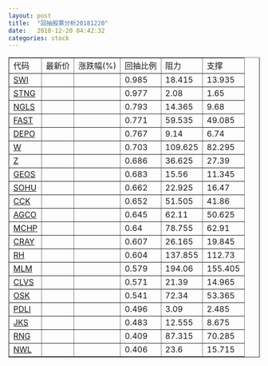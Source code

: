 ```yaml
---
layout: post
title:  "回抽股票分析20181220"
date:   2018-12-20 04:42:32
categories: stock
---
```

<script type="text/javascript">
var stockList = []
stockList.push('gb_swi');
stockList.push('gb_stng');
stockList.push('gb_ngls');
stockList.push('gb_fast');
stockList.push('gb_depo');
stockList.push('gb_w');
stockList.push('gb_z');
stockList.push('gb_geos');
stockList.push('gb_sohu');
stockList.push('gb_cck');
stockList.push('gb_agco');
stockList.push('gb_mchp');
stockList.push('gb_cray');
stockList.push('gb_rh');
stockList.push('gb_mlm');
stockList.push('gb_clvs');
stockList.push('gb_osk');
stockList.push('gb_pdli');
stockList.push('gb_jks');
stockList.push('gb_rng');
stockList.push('gb_nwl');
</script>
<table border="1">
 <tr>
 <td>代码</td>
 <td>最新价</td>
 <td>涨跌幅(%)</td>
 <td>回抽比例</td>
 <td>阻力</td>
 <td>支撑</td>
</tr>
  <tr id="swi">
  <td><a href="http://stock.finance.sina.com.cn/usstock/quotes/SWI.html" target="_blank">SWI</a></td><td></td><td></td><td>0.985</td><td>18.415</td><td>13.935</td></tr>
  <tr id="stng">
  <td><a href="http://stock.finance.sina.com.cn/usstock/quotes/STNG.html" target="_blank">STNG</a></td><td></td><td></td><td>0.977</td><td>2.08</td><td>1.65</td></tr>
  <tr id="ngls">
  <td><a href="http://stock.finance.sina.com.cn/usstock/quotes/NGLS.html" target="_blank">NGLS</a></td><td></td><td></td><td>0.793</td><td>14.365</td><td>9.68</td></tr>
  <tr id="fast">
  <td><a href="http://stock.finance.sina.com.cn/usstock/quotes/FAST.html" target="_blank">FAST</a></td><td></td><td></td><td>0.771</td><td>59.535</td><td>49.085</td></tr>
  <tr id="depo">
  <td><a href="http://stock.finance.sina.com.cn/usstock/quotes/DEPO.html" target="_blank">DEPO</a></td><td></td><td></td><td>0.767</td><td>9.14</td><td>6.74</td></tr>
  <tr id="w">
  <td><a href="http://stock.finance.sina.com.cn/usstock/quotes/W.html" target="_blank">W</a></td><td></td><td></td><td>0.703</td><td>109.625</td><td>82.295</td></tr>
  <tr id="z">
  <td><a href="http://stock.finance.sina.com.cn/usstock/quotes/Z.html" target="_blank">Z</a></td><td></td><td></td><td>0.686</td><td>36.625</td><td>27.39</td></tr>
  <tr id="geos">
  <td><a href="http://stock.finance.sina.com.cn/usstock/quotes/GEOS.html" target="_blank">GEOS</a></td><td></td><td></td><td>0.683</td><td>15.56</td><td>11.345</td></tr>
  <tr id="sohu">
  <td><a href="http://stock.finance.sina.com.cn/usstock/quotes/SOHU.html" target="_blank">SOHU</a></td><td></td><td></td><td>0.662</td><td>22.925</td><td>16.47</td></tr>
  <tr id="cck">
  <td><a href="http://stock.finance.sina.com.cn/usstock/quotes/CCK.html" target="_blank">CCK</a></td><td></td><td></td><td>0.652</td><td>51.505</td><td>41.86</td></tr>
  <tr id="agco">
  <td><a href="http://stock.finance.sina.com.cn/usstock/quotes/AGCO.html" target="_blank">AGCO</a></td><td></td><td></td><td>0.645</td><td>62.11</td><td>50.625</td></tr>
  <tr id="mchp">
  <td><a href="http://stock.finance.sina.com.cn/usstock/quotes/MCHP.html" target="_blank">MCHP</a></td><td></td><td></td><td>0.64</td><td>78.755</td><td>62.91</td></tr>
  <tr id="cray">
  <td><a href="http://stock.finance.sina.com.cn/usstock/quotes/CRAY.html" target="_blank">CRAY</a></td><td></td><td></td><td>0.607</td><td>26.165</td><td>19.845</td></tr>
  <tr id="rh">
  <td><a href="http://stock.finance.sina.com.cn/usstock/quotes/RH.html" target="_blank">RH</a></td><td></td><td></td><td>0.604</td><td>137.855</td><td>112.73</td></tr>
  <tr id="mlm">
  <td><a href="http://stock.finance.sina.com.cn/usstock/quotes/MLM.html" target="_blank">MLM</a></td><td></td><td></td><td>0.579</td><td>194.06</td><td>155.405</td></tr>
  <tr id="clvs">
  <td><a href="http://stock.finance.sina.com.cn/usstock/quotes/CLVS.html" target="_blank">CLVS</a></td><td></td><td></td><td>0.571</td><td>21.39</td><td>14.965</td></tr>
  <tr id="osk">
  <td><a href="http://stock.finance.sina.com.cn/usstock/quotes/OSK.html" target="_blank">OSK</a></td><td></td><td></td><td>0.541</td><td>72.34</td><td>53.365</td></tr>
  <tr id="pdli">
  <td><a href="http://stock.finance.sina.com.cn/usstock/quotes/PDLI.html" target="_blank">PDLI</a></td><td></td><td></td><td>0.496</td><td>3.09</td><td>2.485</td></tr>
  <tr id="jks">
  <td><a href="http://stock.finance.sina.com.cn/usstock/quotes/JKS.html" target="_blank">JKS</a></td><td></td><td></td><td>0.483</td><td>12.555</td><td>8.675</td></tr>
  <tr id="rng">
  <td><a href="http://stock.finance.sina.com.cn/usstock/quotes/RNG.html" target="_blank">RNG</a></td><td></td><td></td><td>0.409</td><td>87.315</td><td>70.285</td></tr>
  <tr id="nwl">
  <td><a href="http://stock.finance.sina.com.cn/usstock/quotes/NWL.html" target="_blank">NWL</a></td><td></td><td></td><td>0.406</td><td>23.6</td><td>15.715</td></tr>
</table>
